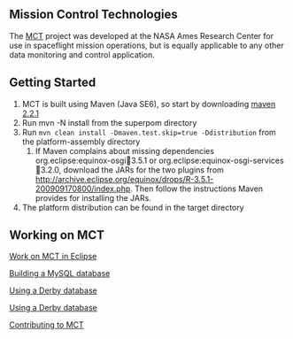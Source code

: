 Mission Control Technologies
--
The [MCT](https://sites.google.com/site/openmct/) project was developed at the NASA Ames Research Center for use in spaceflight mission operations, but is equally applicable to any other data monitoring and control application.

Getting Started
--
1. MCT is built using Maven (Java SE6), so start by downloading [maven 2.2.1](http://maven.apache.org/download.html)
2. Run mvn -N install from the superpom directory
3. Run `mvn clean install -Dmaven.test.skip=true -Ddistribution` from the platform-assembly directory
   1. If Maven complains about missing dependencies org.eclipse:equinox-osgi:jar:3.5.1 or org.eclipse:equinox-osgi-services:jar:3.2.0, download the JARs for the two plugins from http://archive.eclipse.org/equinox/drops/R-3.5.1-200909170800/index.php.  Then follow the instructions Maven provides for installing the JARs.
4. The platform distribution can be found in the target directory 

Working on MCT
--
[Work on MCT in Eclipse](https://github.com/nasa/mct/wiki/How-to-build-and-run-MCT-in-Eclipse)

[Building a MySQL database](https://github.com/nasa/mct/wiki/Creating-a-MySQL-database-for-MCT)

[Using a Derby database](https://github.com/nasa/mct/wiki/Using-Derby-in-MCT)

[Using a Derby database](https://github.com/nasa/mct/wiki/Using-Derby-in-MCT)

[Contributing to MCT](https://github.com/nasa/mct/wiki/Contributing-to-MCT)
